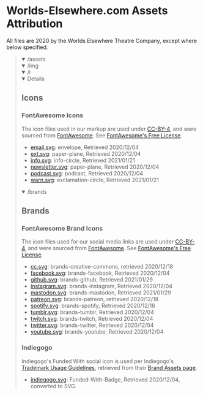 # Worlds-Elsewhere.com Assets Attribution

All files are 2020 by the Worlds Elsewhere Theatre Company, except where below specified.

<blockquote>
<details open>
<summary>/assets</summary>
<details open>
<summary>/img</summary>
<details open>
<summary>/i</summary>
<details open>

## Icons

### FontAwesome Icons

The icon files used in our markup are used under [CC-BY-4], and were sourced from [FontAwesome]. See [FontAwesome's Free License](https://fontawesome.com/license/free).

* [email.svg](/assets/img/i/email.svg): envelope, Retrieved 2020/12/04
* [ext.svg](/assets/img/i/ext.svg): paper-plane, Retrieved 2020/12/04
* [info.svg](/assets/img/i/info.svg): info-circle, Retrieved 2021/01/21
* [newsletter.svg](/assets/img/i/newsletter.svg): paper-plane, Retrieved 2020/12/04
* [podcast.svg](/assets/img/i/podcast.svg): podcast, Retrieved 2020/12/04
* [warn.svg](/assets/img/i/warn.svg): exclamation-circle, Retrieved 2021/01/21

<details open>
<summary>/brands</summary>

## Brands

### FontAwesome Brand Icons

The icon files used for our social media links are used under [CC-BY-4], and were sourced from [FontAwesome]. See [FontAwesome's Free License](https://fontawesome.com/license/free).

* [cc.svg](/assets/img/i/brand/creative-commons.svg): brands-creative-commons, retrieved 2020/12/18
* [facebook.svg](/assets/img/i/brand/facebook.svg): brands-facebook, Retrieved 2020/12/04
* [github.svg](/assets/img/i/brands/github.svg): brands-github, Retrieved 2021/01/29
* [instagram.svg](/assets/img/i/brand/instagram.svg): brands-instagram, Retrieved 2020/12/04
* [mastodon.svg](/assets/img/i/brand/mastodon.svg): brands-mastodon, Retrieved 2021/01/29
* [patreon.svg](/assets/img/i/brand/patreon.svg): brands-patreon, retrieved 2020/12/18
* [spotify.svg](/assets/img/i/brand/spotify.svg): brands-spotify, Retrieved 2020/12/18
* [tumblr.svg](/assets/img/i/brand/tumblr.svg): brands-tumblr, Retrieved 2020/12/04
* [twitch.svg](/assets/img/i/brand/twitch.svg): brands-twitch, Retrieved 2020/12/04
* [twitter.svg](/assets/img/i/brand/twitter.svg): brands-twitter, Retrieved 2020/12/04
* [youtube.svg](/assets/img/i/brand/youtube.svg): brands-youtube, Retrieved 2020/12/04

### Indiegogo

Indiegogo's Funded With social icon is used per Indiegogo's [Trademark Usage Guidelines][IGG-TM-USAGE], retrieved from their [Brand Assets page][IGG-Brand-Assets].

* [indiegogo.svg](/assets/img/i/brand/indiegogo.svg): Funded-With-Badge, Retrieved 2020/12/04, converted to SVG.

[IGG-TM-USAGE]: https://learn.indiegogo.com/wp-content/uploads/2018/05/Indiegogo-Trademark-Usage-Guidelines.pdf "Indiegogo Trademark Usage Guidelines"
[IGG-Brand-Assets]: https://learn.indiegogo.com/brand-asset-downloads/ "Indiegogo Brand Assets"

</details>
</details>
</details>
</details>
</details>
</blockquote>

[CC-BY-4]: https://creativecommons.org/licenses/by/4.0/ "Creative Commons CC-BY 4.0 license"
[FontAwesome]: https://fontawesome.com "FontAwesome.com"
